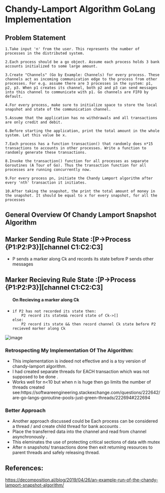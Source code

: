 # Chandy-Lamport Algorithm GoLang Implementation

## Problem Statement


  
	1.Take input 'n' from the user. This represents the number of processes in the distributed system.

	2.Each process should be a go object. Assume each process holds 3 bank accounts initialized to some large amount.

	3.Create "Channels" (Go by Example: Channels) for every process. These channels act as incoming communication edge to the process from other processes. For e.g. assume there are 3 processes in the system: p1, p2, p3. When p1 creates its channel, both p2 and p3 can send messages into this channel to communicate with p1. Go channels are FIFO by default.

	4.For every process, make sure to initialize space to store the local snapshot and state of the communication channel.

	5.Assume that the application has no withdrawals and all transactions are only credit and debit.

	6.Before starting the application, print the total amount in the whole system. Let this value be x.

	7.Each process has a function transaction() that randomly does n*15 transactions to accounts in other processes. Write a function to randomly generate these transactions.

	8.Invoke the transaction() function for all processes as separate Goroutines (A Tour of Go). Thus the transaction function for all processes are running concurrently now.

	9.For every process pn, initiate the Chandy Lamport algorithm after every 'nth' transaction it initiates.

	10.After taking the snapshot, the print the total amount of money in the snapshot. It should be equal to x for every snapshot, for all the processes





## General Overview Of Chandy Lamport Snapshot Algorithm

<h2>
  Marker Sending Rule   State :[P->Process {P1:P2:P3}][channel C1:C2:C3]
  
</h2>
<ul>
  
  <li>P sends a marker along Ck and records its state before P sends other messages</li>
  
</ul>
<h2>
  Marker Recieving Rule   State :[P->Process {P1:P2:P3}][channel C1:C2:C3]
  
</h2>
<ul>
  <h4>On Recieving a marker along Ck</h4>
  <li>
    
    if P2 has not recorded its state then:
        P2 record its state&& record state of Ck->[]
    else:
        P2 record its state && then record channel Ck state before P2 recieved marker along Ck
  </li>
  
</ul>


![image](https://github.com/AjayBadrinath/DistributedComputing/assets/92035508/317a5b34-81b2-4a1a-8af5-19da5c8c9648)

### Retrospecting My Implementation Of The Algorithm:

<ul>
  <li>This implementation is indeed not effective  and is a toy version of chandy-lamport algorithm.</li>
  <li> I had created separate threads for EACH transaction which was not supposed to be done  . </li>
  <li>Works well for n<10 but when n is huge then go limits the number of threads created see:https://softwareengineering.stackexchange.com/questions/222642/are-go-langs-goroutine-pools-just-green-threads/222694#222694</li>
</ul>
<h3>Better Approach</h3>
    <ul>
<li>Another approach discussed could be Each process can be considered a thread / and create child thread for bank accounts .</li><li> Place the transferred
 data  into the channel and read from channel asynchronously .</li><li> This eleminates the use of protecting critical sections of data with mutex</li>
 <li>After n snapshots/ transactions done then exit returning resources to parent threads and safely releasing thread.</li>
 </ul>


    
## References:
https://decomposition.al/blog/2019/04/26/an-example-run-of-the-chandy-lamport-snapshot-algorithm/
